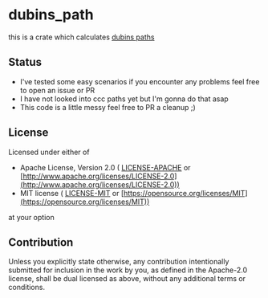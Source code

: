 # dubins_path

this is a crate which calculates [dubins paths](https://en.wikipedia.org/wiki/Dubins_path)

## Status

- I've tested some easy scenarios if you encounter any problems feel free to open an issue or PR
- I have not looked into ccc paths yet but I'm gonna do that asap
- This code is a little messy feel free to PR a cleanup ;)

## License
Licensed under either of 
 - Apache License, Version 2.0 ( [LICENSE-APACHE](LICENSE-APACHE-2.0) or [http://www.apache.org/licenses/LICENSE-2.0](http://www.apache.org/licenses/LICENSE-2.0)) 
 - MIT license ( [LICENSE-MIT](LICENSE-MIT) or [https://opensource.org/licenses/MIT](https://opensource.org/licenses/MIT))

at your option

## Contribution
Unless you explicitly state otherwise, any contribution intentionally submitted for inclusion in the work by you, as defined in the Apache-2.0 license, shall be dual licensed as above, without any additional terms or conditions.

